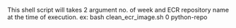 This shell script will takes 2 argument no. of week and ECR repository name at the time of execution.
ex: bash clean_ecr_image.sh 0 python-repo
